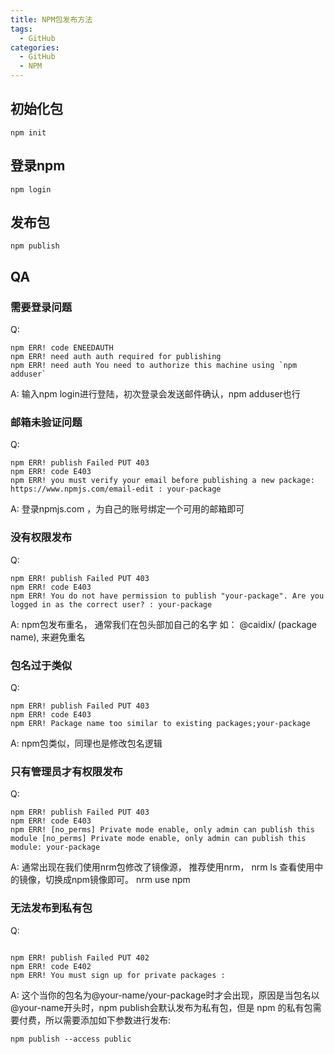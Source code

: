 ```yaml
---
title: NPM包发布方法
tags:
  - GitHub
categories:
  - GitHub
  - NPM
---
```


## 初始化包

```npm
npm init
```

## 登录npm

```npm
npm login
```

## 发布包

```npm
npm publish
```

## QA

### 需要登录问题

Q:

```npm
npm ERR! code ENEEDAUTH
npm ERR! need auth auth required for publishing
npm ERR! need auth You need to authorize this machine using `npm adduser`
```

A:
输入npm login进行登陆，初次登录会发送邮件确认，npm adduser也行

### 邮箱未验证问题

Q:

```npm
npm ERR! publish Failed PUT 403
npm ERR! code E403
npm ERR! you must verify your email before publishing a new package: https://www.npmjs.com/email-edit : your-package
```

A:
登录npmjs.com ，为自己的账号绑定一个可用的邮箱即可

### 没有权限发布

Q:

```npm
npm ERR! publish Failed PUT 403
npm ERR! code E403
npm ERR! You do not have permission to publish "your-package". Are you logged in as the correct user? : your-package
```

A:
npm包发布重名， 通常我们在包头部加自己的名字 如： @caidix/ (package name), 来避免重名

### 包名过于类似

Q:

```npm
npm ERR! publish Failed PUT 403
npm ERR! code E403
npm ERR! Package name too similar to existing packages;your-package
```

A:
npm包类似，同理也是修改包名逻辑

### 只有管理员才有权限发布

Q:

```npm
npm ERR! publish Failed PUT 403
npm ERR! code E403
npm ERR! [no_perms] Private mode enable, only admin can publish this module [no_perms] Private mode enable, only admin can publish this module: your-package
```

A:
通常出现在我们使用nrm包修改了镜像源， 推荐使用nrm， nrm ls 查看使用中的镜像，切换成npm镜像即可。 nrm use npm

### 无法发布到私有包

Q:

```npm

npm ERR! publish Failed PUT 402
npm ERR! code E402
npm ERR! You must sign up for private packages :
```

A:
这个当你的包名为@your-name/your-package时才会出现，原因是当包名以@your-name开头时，npm publish会默认发布为私有包，但是 npm 的私有包需要付费，所以需要添加如下参数进行发布:

```npm
npm publish --access public
```
